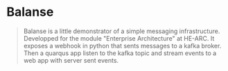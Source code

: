 # Balanse
> Balanse is a little demonstrator of a simple messaging infrastructure.
> Developped for the module "Enterprise Architecture" at HE-ARC.
> It exposes a webhook in python that sents messages to a kafka broker.
> Then a quarqus app listen to the kafka topic and stream events to a web app with server sent events.
